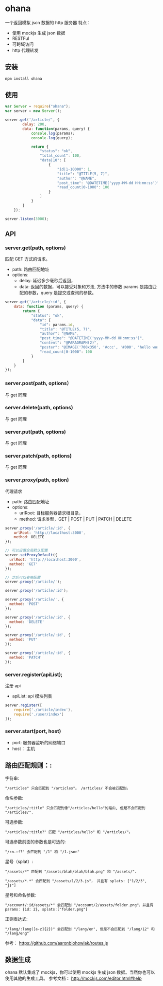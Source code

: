 ohana
=====
一个返回模拟 json 数据的 http 服务器
特点：


 - 使用 mockjs 生成 json 数据
 - RESTFul
 - 可跨域访问
 - http 代理转发

## 安装

```bash
npm install ohana
```

## 使用

```javascript
var Server = require("ohana");
var server = new Server();

server.get('/article/', {
		delay: 200,
		data: function(params, query) {
			console.log(params);
			console.log(query);

			return {
				"status": "ok",
				"total_count": 100,
				"data|10": [
					{
						"id|1-10000": 1,
						"title": "@TITLE(5, 7)",
						"author": "@NAME",
						"post_time": "@DATETIME('yyyy-MM-dd HH:mm:ss')",
						"read_count|0-1000": 100
					}
				]
			}
		}
	});

server.listen(3000);

```
## API

### server.get(path, options)
匹配 GET 方式的请求。

 - path: 路由匹配地址
 - options: 
	 - delay: 延迟多少毫秒后返回，
	 - data: 返回的数据，可以接受对象和方法, 方法中的参数 params 是路由匹配的参数，query 是提交或查询的参数。
	 
```javascript
server.get('/article/:id', {
	data: function (params, query) {
		return {
			"status": "ok",
			"data": {
				"id": params.id,
				"title": "@TITLE(5, 7)",
				"author": "@NAME",
				"post_time": "@DATETIME('yyyy-MM-dd HH:mm:ss')",
				"content": "@PARAGRAPH(2)",
				"poster": "@IMAGE('700x350', '#ccc', '#000', 'hello world')",
				"read_count|0-1000": 100
			}
		}
	}
});
```

### server.post(path, options）
与 get 同理
### server.delete(path, options)
与 get 同理
### server.put(path, options)
 与 get 同理
### server.patch(path, options)
与 get 同理

### server.proxy(path, option)
代理请求

 - path: 路由匹配地址
 - options: 
	 - urlRoot:  目标服务器请求根目录，
	 - method:  请求类型，GET | POST | PUT | PATCH | DELETE
	 

	 
```javascript
server.proxy('/article/:id', {
	urlRoot: 'http://localhost:3000',
	method: DELETE
});

// 可以设置全局默认配置
server.setProxyDefault({
  urlRoot: 'http://localhost:3000',
  method: 'GET'
});

// 之后可以省略配置
server.proxy('/article/');

server.proxy('/article/:id');

server.proxy('/article/', {
  method: 'POST'
});

server.proxy('/article/:id', {
  method: 'DELETE'
});

server.proxy('/article/:id', {
  method: 'PUT'
});

server.proxy('/article/:id', {
  method: 'PATCH'
});
```

### server.register(apiList);
注册 api

- apiList:  api 模块列表

```javascript
server.register([
	require('./article/index'),
	require('./user/index')
]);
```

### server.start(port, host)
 - port:  服务器监听的网络端口
 - host： 主机

## 路由匹配规则：:
字符串:

    "/articles" 只会匹配到 "/articles"。 /articles/ 不会被匹配到。

命名参数:

    "/articles/:title" 只会匹配到像"/articles/hello"的路由, 但是不会匹配到 "/articles/".

可选参数:

    "/articles/:title?" 匹配 "/articles/hello" 和 "/articles/"。

可选参数前面的参数也是可选的:

    "/:n.:f?" 会匹配到 "/1" 和 "/1.json"

星号（splat）:

    "/assets/*" 匹配到 "/assets/blah/blah/blah.png" 和 "/assets/".

    "/assets/*.*" 会匹配到 "/assets/1/2/3.js"， 并且有 splats: ["1/2/3", "js"]

星号和命名参数:

    "/account/:id/assets/*" 会匹配到 "/account/2/assets/folder.png"，并且有 params: {id: 2}, splats:["folder.png"]


正则表达式:

    "/lang/:lang([a-z]{2})" 会匹配到 "/lang/en", 但是不会匹配到 "/lang/12" 和 "/lang/eng"

参考： https://github.com/aaronblohowiak/routes.js

## 数据生成
ohana 默认集成了 mockjs，你可以使用 mockjs 生成 json 数据。当然你也可以使用其他的生成工具。
参考文档： http://mockjs.com/editor.html#help
